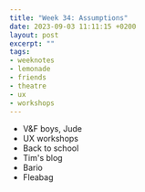 ```yaml
---
title: "Week 34: Assumptions"
date: 2023-09-03 11:11:15 +0200
layout: post
excerpt: ""
tags:
- weeknotes
- lemonade
- friends
- theatre
- ux
- workshops
---
```

- V&F boys, Jude
- UX workshops
- Back to school
- Tim's blog
- Bario
- Fleabag